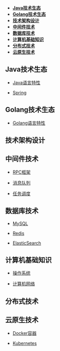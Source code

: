 *   **[Java技术生态](#java技术生态)**
*   **[Golang技术生态](#golang技术生态)**
*   **[技术架构设计](#技术架构设计)**
*   **[中间件技术](#中间件技术)**
*   **[数据库技术](#数据库技术)**
*   **[计算机基础知识](#计算机基础知识)**
*   **[分布式技术](#分布式技术)**
*   **[云原生技术](#云原生技术)**

## Java技术生态

*   [Java语言特性](https://www.wolai.com/8miQidR6pjjaTcL12QCzSd "Java语言特性")

*   [Spring](https://www.wolai.com/7JP57BFk7nnnP6LvWEe7K1 "Spring")

## Golang技术生态

*   [Golang语言特性](https://www.wolai.com/vq5i4j61bgT5wV3xMUjSPM "Golang语言特性")

## 技术架构设计

## 中间件技术

*   [RPC框架](https://www.wolai.com/3BRJWBcerb55WpyjopKMUU "RPC框架")

*   [消息队列](https://www.wolai.com/qXV19wLcQYPp4vtqG5BuEP "消息队列")

*   [任务调度](https://www.wolai.com/aEfcLpzsttJpPsFNJFuZ7m "任务调度")

## 数据库技术

*   [MySQL](https://www.wolai.com/bWkBNJms4FGAVbBdyWNQfm "MySQL")

*   [Redis](https://www.wolai.com/cwJZhXJrRmpDWkTJsJJSAU "Redis")

*   [ElasticSearch](https://www.wolai.com/kUyB3XsrpZ72nhhyfdYAsg "ElasticSearch")

## 计算机基础知识

*   [操作系统](https://www.wolai.com/76y6sfz4wzCEseVew8i1pw "操作系统")

*   [计算机网络](https://www.wolai.com/wvYRRM9DGZVRx697Cmrejb "计算机网络")

## 分布式技术

## 云原生技术

*   [Docker容器](https://www.wolai.com/f5iSknJKhMVCEedfMdXqnm "Docker容器")

*   [Kubernetes](https://www.wolai.com/ja2qNgDQzxD9xxiDymEXcq "Kubernetes")

